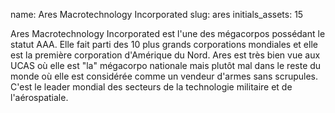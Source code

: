 name: Ares Macrotechnology Incorporated
slug: ares
initials_assets: 15

Ares Macrotechnology Incorporated est l'une des mégacorpos possédant le statut AAA. Elle fait parti des 10 plus grands corporations mondiales et elle est la première corporation d'Amérique du Nord.
Ares est très bien vue aux UCAS où elle est "la" mégacorpo nationale mais plutôt mal dans le reste du monde où elle est considérée comme un vendeur d'armes sans scrupules. C'est le leader mondial des secteurs de la technologie militaire et de l'aérospatiale. 
